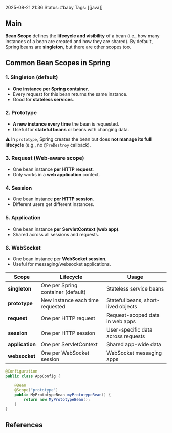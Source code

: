 2025-08-21 21:36
Status: #baby
Tags: [[java]]
## Main
**Bean Scope** defines the **lifecycle and visibility** of a bean (i.e., how many instances of a bean are created and how they are shared).
By default, Spring beans are **singleton**, but there are other scopes too.

## **Common Bean Scopes in Spring**

### 1. **Singleton (default)**
- **One instance per Spring container**.
- Every request for this bean returns the same instance.
- Good for **stateless services**.

### 2. **Prototype**
- **A new instance every time** the bean is requested.
- Useful for **stateful beans** or beans with changing data.

⚠️ In `prototype`, Spring creates the bean but does **not manage its full lifecycle** (e.g., no `@PreDestroy` callback).

### 3. **Request** (Web-aware scope)
- One bean instance **per HTTP request**.
- Only works in a **web application** context.

### 4. **Session**
- One bean instance **per HTTP session**.
- Different users get different instances.

### 5. **Application**
- One bean instance **per ServletContext (web app)**.
- Shared across all sessions and requests.

### 6. **WebSocket**
- One bean instance per **WebSocket session**.
- Useful for messaging/websocket applications.

| Scope           | Lifecycle                          | Usage                               |
| --------------- | ---------------------------------- | ----------------------------------- |
| **singleton**   | One per Spring container (default) | Stateless service beans             |
| **prototype**   | New instance each time requested   | Stateful beans, short-lived objects |
| **request**     | One per HTTP request               | Request-scoped data in web apps     |
| **session**     | One per HTTP session               | User-specific data across requests  |
| **application** | One per ServletContext             | Shared app-wide data                |
| **websocket**   | One per WebSocket session          | WebSocket messaging apps            |
```java
@Configuration
public class AppConfig {

    @Bean
    @Scope("prototype")
    public MyPrototypeBean myPrototypeBean() {
        return new MyPrototypeBean();
    }
}

```

## References